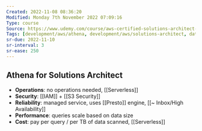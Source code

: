 ```yaml
---
Created: 2022-11-08 08:36:20
Modified: Monday 7th November 2022 07:09:16
Type: course
Source: https://www.udemy.com/course/aws-certified-solutions-architect-associate-saa-c01/?xref=E0Aed11STH4LPUQvCz0GJFABTmM=
Tags: [development/aws/athena, development/aws/solutions-architect, database, review]
sr-due: 2022-11-10
sr-interval: 3
sr-ease: 250
---
```


## Athena for Solutions Architect

- **Operations**: no operations needed, [[Serverless]]
- **Security**: [[IAM]] + [[S3 Security]]
- **Reliability**: managed service, uses [[Presto]] engine, [[~ Inbox/High Availability]]
- **Performance**: queries scale based on data size
- **Cost**: pay per query / per TB of data scanned, [[Serverless]]